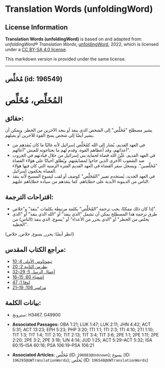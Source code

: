 # Translation Words (unfoldingWord)

## License Information

**Translation Words (unfoldingWord)** is based on and adapted from: _unfoldingWord® Translation Words_, [unfoldingWord](https://unfoldingword.org/utw), 2022, which is licensed under a [CC BY-SA 4.0 license](https://creativecommons.org/licenses/by-sa/4.0/legalcode.en).

This markdown version is provided under the same license.



--------------------------------

## مُخَلِّص (id: 196549)

المُخَلِّص، مُخَلِّص
====================

حقائق:
------

يشير مصطلح "مُخَلِّص" إلى الشخص الذي ينقذ أو ينجد الآخرين من الخطر. ويمكن أن يشير أيضًا إلى شخص يمنح القوة للآخرين أو يعيلهم.

* في العهد القديم، يُشار إلى الله كمُخَلِّص إسرائيل لأنه غالبًا ما كان يُنقذهم من أعدائهم، وقد أعطاهم القوة، وقدم لهم ما يحتاجونه للعيش "أعالهم".
* في العهد القديم، عَيَّنَ الله قضاة لحماية بني إسرائيل من خلال قيادتهم في الحروب ضد الشعوب الأخرى الذين جاءوا لمضايقتهم. ويُطلق أحيانًا على هؤلاء القضاة "مُخَلِّصين". ويسجل سفر القضاة في العهد القديم الفترة الزمنية التي كان فيها هؤلاء القضاة يحكمون إسرائيل.
* في العهد الجديد، يُستخدم تعبير "المُخَلِّص" كوصف أو لقب ليسوع المسيح لأنه ينقذ الناس من الدينونة الأبدية على خطاياهم. كما ينقذهم من سيادة خطاياهم عليهم.

اقتراحات الترجمة:
-----------------

* إذا كان ذلك ممكنًا، يجب ترجمة "المُخَلِّص" بكلمة مرتبطة بكلمات "ينقذ" و"خلاص".
* طرق ترجمة هذا المصطلح يمكن أن تشمل "الذي ينقذ" أو "الله الذي ينقذ" أو "الذي يخلص من الخطر" أو "الذي يحرر من الأعداء" أو "يسوع، الذي ينقذ (الناس) من الخطية".

(انظر أيضًا: يحرر, يسوع, خلاص, خلاص)

مراجع الكتاب المقدس:
--------------------

* [تيموثاوس الأولى 4: 10](https://ref.ly/1Tim4:10)
* [بطرس الثانية 2: 20](https://ref.ly/2Pet2:20)
* [أعمال الرسل 5: 29–32](https://ref.ly/Acts5:29-Acts5:32)
* [إشعياء 60: 15–16](https://ref.ly/Isa60:15-Isa60:16)
* [لوقا 1: 47](https://ref.ly/Luke1:47)
* [مزامير 106: 19–21](https://ref.ly/Ps106:19-Ps106:21)

بيانات الكلمة:
--------------

* سترونج: H3467, G49900

* **Associated Passages:** OBA 1:21; LUK 1:47; LUK 2:11; JHN 4:42; ACT 5:31; ACT 13:23; EPH 5:23; PHP 3:20; 1TI 1:1; 1TI 2:3; 1TI 4:10; 2TI 1:10; TIT 1:3; TIT 1:4; TIT 2:10; TIT 2:13; TIT 3:4; TIT 3:6; 2PE 1:1; 2PE 1:11; 2PE 2:20; 2PE 3:2; 2PE 3:18; 1JN 4:14; JUD 1:25; ACT 5:29–ACT 5:32; ISA 60:15–ISA 60:16; PSA 106:19–PSA 106:21
* **Associated Articles:** مُخَلِّص (ID: `196083@Unknown`); يسوع (ID: `196293@UWTranslationWords`); يُخلِّص (ID: `196548@UWTranslationWords`)

